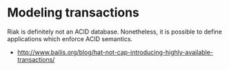 # Modeling transactions

Riak is definitely not an ACID database. Nonetheless, it is possible
to define applications which enforce ACID semantics.

* http://www.bailis.org/blog/hat-not-cap-introducing-highly-available-transactions/
